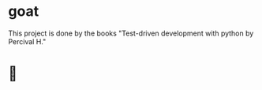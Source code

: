 # goat
This project is done by the books "Test-driven development with python by Percival H."  
# :goat:
